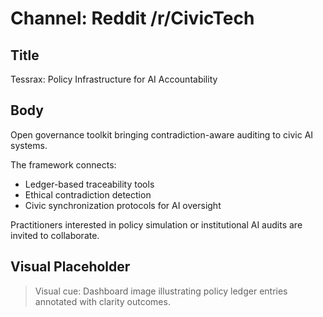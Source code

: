 # Channel: Reddit /r/CivicTech

## Title
Tessrax: Policy Infrastructure for AI Accountability

## Body
Open governance toolkit bringing contradiction-aware auditing to civic AI systems.

The framework connects:
- Ledger-based traceability tools
- Ethical contradiction detection
- Civic synchronization protocols for AI oversight

Practitioners interested in policy simulation or institutional AI audits are invited to collaborate.

## Visual Placeholder
> Visual cue: Dashboard image illustrating policy ledger entries annotated with clarity outcomes.
